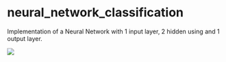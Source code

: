 # neural_network_classification
Implementation of a Neural Network with 1 input layer, 2 hidden using and 1 output layer.

<img src=”https://github.com/Dellonath/neural_network_classification/blob/main/nn.png”>

